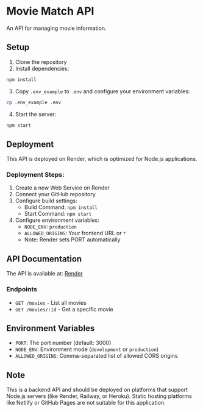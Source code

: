 # Movie Match API

An API for managing movie information.

## Setup

1. Clone the repository
2. Install dependencies:
```bash
npm install
```
3. Copy `.env_example` to `.env` and configure your environment variables:
```bash
cp .env_example .env
```
4. Start the server:
```bash
npm start
```

## Deployment

This API is deployed on Render, which is optimized for Node.js applications.

### Deployment Steps:

1. Create a new Web Service on Render
2. Connect your GitHub repository
3. Configure build settings:
   - Build Command: `npm install`
   - Start Command: `npm start`
4. Configure environment variables:
   - `NODE_ENV`: `production`
   - `ALLOWED_ORIGINS`: Your frontend URL or `*`
   - Note: Render sets PORT automatically

## API Documentation

The API is available at: 
[Render](https://movie-match-api-fffz.onrender.com/movies)

### Endpoints

- `GET /movies` - List all movies
- `GET /movies/:id` - Get a specific movie

## Environment Variables

- `PORT`: The port number (default: 3000)
- `NODE_ENV`: Environment mode (`development` or `production`)
- `ALLOWED_ORIGINS`: Comma-separated list of allowed CORS origins

## Note

This is a backend API and should be deployed on platforms that support Node.js servers (like Render, Railway, or Heroku). Static hosting platforms like Netlify or GitHub Pages are not suitable for this application.